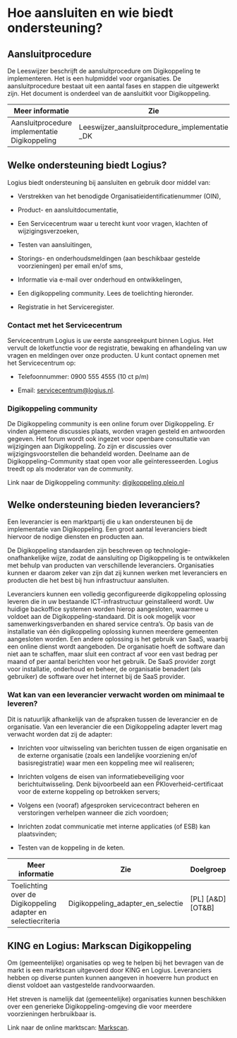 # Hoe aansluiten en wie biedt ondersteuning?

## Aansluitprocedure

De Leeswijzer beschrijft de aansluitprocedure om Digikoppeling te implementeren. Het is een hulpmiddel voor organisaties. De aansluitprocedure bestaat uit een aantal fases en stappen die uitgewerkt zijn. Het document is onderdeel van de aansluitkit voor Digikoppeling.

| **Meer informatie** | **Zie** | **Doelgroep** |
|---|---|---|
| Aansluitprocedure implementatie Digikoppeling | Leeswijzer_aansluitprocedure_implementatie \_DK | [MT] [PL] [A&D] [OT&B] |

## Welke ondersteuning biedt Logius?

Logius biedt ondersteuning bij aansluiten en gebruik door middel van:

- Verstrekken van het benodigde Organisatieidentificatienummer (OIN),

- Product- en aansluitdocumentatie,

- Een Servicecentrum waar u terecht kunt voor vragen, klachten of wijzigingsverzoeken,

- Testen van aansluitingen,

- Storings- en onderhoudsmeldingen (aan beschikbaar gestelde voorzieningen) per email en/of sms,

- Informatie via e-mail over onderhoud en ontwikkelingen,

- Een digikoppeling community. Lees de toelichting hieronder.

- Registratie in het Serviceregister.

### Contact met het Servicecentrum

Servicecentrum Logius is uw eerste aanspreekpunt binnen Logius. Het vervult de loketfunctie voor de registratie, bewaking en afhandeling van uw vragen en meldingen over onze producten. U kunt contact opnemen met het Servicecentrum op:

- Telefoonnummer: 0900 555 4555 (10 ct p/m)

- Email: servicecentrum@logius.nl.

### Digikoppeling community

De Digikoppeling community is een online forum over Digikoppeling. Er vinden algemene discussies plaats, worden vragen gesteld en antwoorden gegeven. Het forum wordt ook ingezet voor openbare consultatie van wijzigingen aan Digikoppeling. Zo zijn er discussies over wijzigingsvoorstellen die behandeld worden. Deelname aan de Digikoppeling-Community staat open voor alle geïnteresseerden. Logius treedt op als moderator van de community.

Link naar de Digikoppeling community: [digikoppeling.pleio.nl](https://digikoppeling.pleio.nl/)

## Welke ondersteuning bieden leveranciers?

Een leverancier is een marktpartij die u kan ondersteunen bij de implementatie van Digikoppeling. Een groot aantal leveranciers biedt hiervoor de nodige diensten en producten aan.

De Digikoppeling standaarden zijn beschreven op technologie-onafhankelijke wijze, zodat de aansluiting op Digikoppeling is te ontwikkelen met behulp van producten van verschillende leveranciers. Organisaties kunnen er daarom zeker van zijn dat zij kunnen werken met leveranciers en producten die het best bij hun infrastructuur aansluiten.

Leveranciers kunnen een volledig geconfigureerde digikoppeling oplossing leveren die in uw bestaande ICT-infrastructuur geinstalleerd wordt. Uw huidige backoffice systemen worden hierop aangesloten, waarmee u voldoet aan de Digikoppeling-standaard. Dit is ook mogelijk voor samenwerkingsverbanden en shared service centra’s. Op basis van de installatie van één digikoppeling oplossing kunnen meerdere gemeenten aangesloten worden. Een andere oplossing is het gebruik van SaaS, waarbij een online dienst wordt aangeboden. De organisatie hoeft de software dan niet aan te schaffen, maar sluit een contract af voor een vast bedrag per maand of per aantal berichten voor het gebruik. De SaaS provider zorgt voor installatie, onderhoud en beheer, de organisatie benadert (als gebruiker) de software over het internet bij de SaaS provider.

### Wat kan van een leverancier verwacht worden om minimaal te leveren?

Dit is natuurlijk afhankelijk van de afspraken tussen de leverancier en de organisatie. Van een leverancier die een Digikoppeling adapter levert mag verwacht worden dat zij de adapter:

- Inrichten voor uitwisseling van berichten tussen de eigen organisatie en de externe organisatie (zoals een landelijke voorziening en/of basisregistratie) waar men een koppeling mee wil realiseren;

- Inrichten volgens de eisen van informatiebeveiliging voor berichtuitwisseling. Denk bijvoorbeeld aan een PKIoverheid-certificaat voor de externe koppeling op betrokken servers;

- Volgens een (vooraf) afgesproken servicecontract beheren en verstoringen verhelpen wanneer die zich voordoen;

- Inrichten zodat communicatie met interne applicaties (of ESB) kan plaatsvinden;

- Testen van de koppeling in de keten.

| **Meer informatie** | **Zie** | **Doelgroep** |
|---|---|---|
| Toelichting over de Digikoppeling adapter en selectiecriteria | Digikoppeling_adapter\_en_selectie  | [PL] [A&D] [OT&B] |

## KING en Logius: Markscan Digikoppeling

Om (gemeentelijke) organisaties op weg te helpen bij het bevragen van de markt is een marktscan uitgevoerd door KING en Logius. Leveranciers hebben op diverse punten kunnen aangeven in hoeverre hun product en dienst voldoet aan vastgestelde randvoorwaarden.

Het streven is namelijk dat (gemeentelijke) organisaties kunnen beschikken over een generieke Digikoppeling-omgeving die voor meerdere voorzieningen herbruikbaar is.

Link naar de online marktscan: [Markscan](http://new.kinggemeenten.nl/operatie-nup/resultaten-marktscan).

